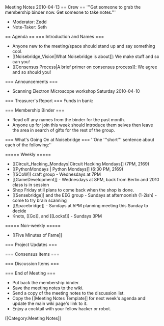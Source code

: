 Meeting Notes 2010-04-13 
 == Crew ==
'''Get someone to grab the membership binder now. Get someone to take notes.'''

* Moderator: Zedd
* Note-Taker: Seth

== Agenda ==
=== Introduction and Names ===
* Anyone new to the meeting/space should stand up and say something cool.
* [[Noisebridge_Vision|What Noisebridge is about]]: We make stuff and so can you!
* [[Consensus Process|A brief primer on consensus process]]: We agree and so should you!

=== Announcements ===
* Scanning Electron Microscope workshop Saturday 2010-04-10

=== Treasurer's Report ===
Funds in bank: 

=== Membership Binder ===
* Read off any names from the binder for the past month.
* Anyone up for join this week should introduce them selves then leave the area in search of gifts for the rest of the group.

=== What's Going On at Noisebridge ===
''One '''short''' sentence about each of the following:''

===== Weekly =====
* [[Circuit_Hacking_Mondays|Circuit Hacking Mondays]] (7PM, 2169)
* [[PythonMondays | Python Mondays]] (6:30 PM, 2169) 
* [[SCoW]] craft group - Wednesdays at 7PM
* [[GameDevelopment]] - Wednesdays at 8PM, back from Berlin and 2010 class is in session
* Shop Friday still plans to come back when the shop is done.
* [[Sensebridge]] and the EEG group - Sundays at afternoonish (1-2ish) - come to try brain scanning
* [[Spacebridge]] - Sundays at 5PM planning meeting this Sunday to decide 
* Knots, [[Go]], and [[Locks!]] - Sundays 3PM

===== Non-weekly =====
* [[Five Minutes of Fame]]

=== Project Updates ===

=== Consensus items ===

=== Discussion Items ===


=== End of Meeting ===
* Put back the membership binder.
* Save the meeting notes to the wiki.
* Send a copy of the meeting notes to the discussion list.
* Copy the [[Meeting Notes Template]] for next week's agenda and update the main wiki page's link to it.
* Enjoy a cocktail with your fellow hacker or robot.

[[Category:Meeting Notes]]